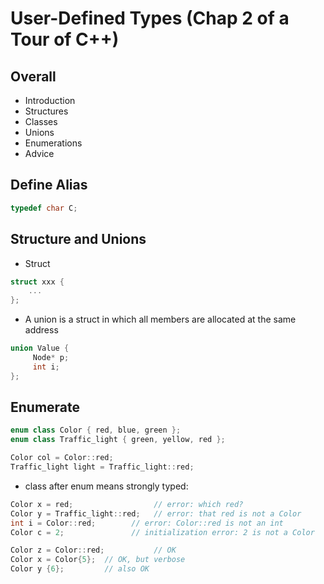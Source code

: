 # User-Defined Types (Chap 2 of a Tour of C++)

## Overall
- Introduction
- Structures
- Classes
- Unions
- Enumerations
- Advice

## Define Alias
```cpp
typedef char C;
```

## Structure and Unions
- Struct
```cpp
struct xxx {
	...
};
```
- A union is a struct in which all members are allocated at the same address
```cpp
union Value {
     Node* p;
     int i;
};
```

## Enumerate
```cpp
enum class Color { red, blue, green };
enum class Traffic_light { green, yellow, red };

Color col = Color::red;
Traffic_light light = Traffic_light::red;
```
- class after enum means strongly typed:
```cpp
Color x = red;                  // error: which red?
Color y = Traffic_light::red;   // error: that red is not a Color
int i = Color::red;        // error: Color::red is not an int
Color c = 2;               // initialization error: 2 is not a Color

Color z = Color::red;           // OK
Color x = Color{5};  // OK, but verbose
Color y {6};         // also OK
```